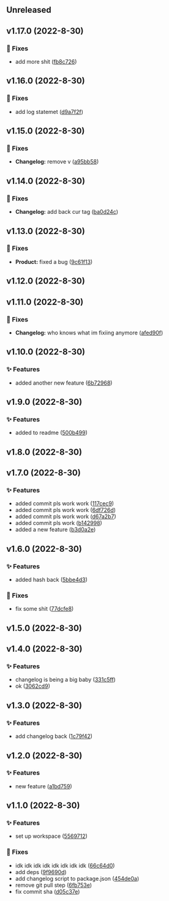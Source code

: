 
## Unreleased 


## v1.17.0 (2022-8-30)

### 🐛 Fixes

- add more shit ([fb8c726](https://github.com/BrandSourceDigital/alta/commit/fb8c7261f371f754b9967eef407db06c96899202))


## v1.16.0 (2022-8-30)

### 🐛 Fixes

- add log statemet ([d9a7f2f](https://github.com/BrandSourceDigital/alta/commit/d9a7f2f3e153e5741e409b9421531ea49d33ef15))


## v1.15.0 (2022-8-30)

### 🐛 Fixes

- **Changelog:** remove v ([a95bb58](https://github.com/BrandSourceDigital/alta/commit/a95bb5818429e93eaa595a696376e6a8047c9402))


## v1.14.0 (2022-8-30)

### 🐛 Fixes

- **Changelog:** add back cur tag ([ba0d24c](https://github.com/BrandSourceDigital/alta/commit/ba0d24c3caff697a7e359ee912fbbdc92a09e7d0))


## v1.13.0 (2022-8-30)

### 🐛 Fixes

- **Product:** fixed a bug ([9c61f13](https://github.com/BrandSourceDigital/alta/commit/9c61f134c6059e35b07f368c3e77c3eed0156482))


## v1.12.0 (2022-8-30)


## v1.11.0 (2022-8-30)

### 🐛 Fixes

- **Changelog:** who knows what im fixiing anymore ([afed90f](https://github.com/BrandSourceDigital/alta/commit/afed90fc3a944b26edea9ad51b05044d8e0deec9))


## v1.10.0 (2022-8-30)

### ✨ Features

- added another new feature ([6b72968](https://github.com/BrandSourceDigital/alta/commit/6b72968fe82b70c110437d75f7539e8d9a4a8598))


## v1.9.0 (2022-8-30)

### ✨ Features

- added to readme ([500b499](https://github.com/BrandSourceDigital/alta/commit/500b4998cf9699aad984bcb05025f200bf2bf273))


## v1.8.0 (2022-8-30)


## v1.7.0 (2022-8-30)

### ✨ Features

- added commit pls work work ([117cec9](https://github.com/BrandSourceDigital/alta/commit/117cec99072b92a81b6cb04003a04f04dab3eeea))
- added commit pls work work ([6df726d](https://github.com/BrandSourceDigital/alta/commit/6df726d32f5404b07bba66faa453c18e8eab7429))
- added commit pls work work ([d67a2b7](https://github.com/BrandSourceDigital/alta/commit/d67a2b74d9bb5f9443d7ada3c067f69a020d6210))
- added commit pls work ([b142998](https://github.com/BrandSourceDigital/alta/commit/b142998009ad6b7cde0f82b082f1781dcb63ffc9))
- added a new feature ([b3d0a2e](https://github.com/BrandSourceDigital/alta/commit/b3d0a2e8833102003986a21285818aa6df44cfcb))


## v1.6.0 (2022-8-30)

### ✨ Features

- added hash back ([5bbe4d3](https://github.com/BrandSourceDigital/alta/commit/5bbe4d38fcb28e6d1b69c80a187e56374fc3fcf5))

### 🐛 Fixes

- fix some shit ([77dcfe8](https://github.com/BrandSourceDigital/alta/commit/77dcfe888509b2b3bd731f30f80e8d942d1dd665))


## v1.5.0 (2022-8-30)


## v1.4.0 (2022-8-30)

### ✨ Features

- changelog is being a big baby ([331c5ff](https://github.com/BrandSourceDigital/alta/commit/331c5ff2166e6566e54464ece7644cf18db19fe1))
- ok ([3062cd9](https://github.com/BrandSourceDigital/alta/commit/3062cd949fa5dc5919d365d2517ab217a9185f9e))


## v1.3.0 (2022-8-30)

### ✨ Features

- add changelog back ([1c79f42](https://github.com/BrandSourceDigital/alta/commit/1c79f420b54c2ab035baac885801f44fd20275bd))


## v1.2.0 (2022-8-30)

### ✨ Features

- new feature ([a1bd759](https://github.com/BrandSourceDigital/alta/commit/a1bd759acb3bb5c093c70f1006b496087df2b51f))


## v1.1.0 (2022-8-30)

### ✨ Features

- set up workspace ([5569712](https://github.com/BrandSourceDigital/alta/commit/556971220142bbb19a0be37f2c3708928e39a26d))

### 🐛 Fixes

- idk idk idk idk idk idk idk idk ([66c64d0](https://github.com/BrandSourceDigital/alta/commit/66c64d09cee47f95c9705127992ef16003fb50a8))
- add deps ([9f9690d](https://github.com/BrandSourceDigital/alta/commit/9f9690d82a3d1188ad1c603ea5c7e03e91e9c813))
- add changelog script to package.json ([454de0a](https://github.com/BrandSourceDigital/alta/commit/454de0a2a163265a5841ac449e35c7a7b33e56db))
- remove git pull step ([6fb753e](https://github.com/BrandSourceDigital/alta/commit/6fb753ecd0ede39222e8e18921011afa40ae9dc2))
- fix commit sha ([d05c37e](https://github.com/BrandSourceDigital/alta/commit/d05c37ea2d5656d8f6c9b82116caeb65590bd6b9))
